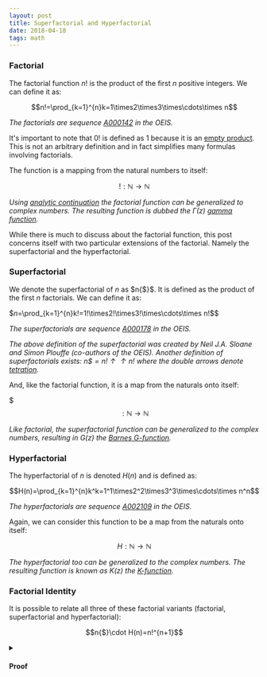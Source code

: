 ```yaml
---
layout: post
title: Superfactorial and Hyperfactorial
date: 2018-04-18
tags: math
---
```

### Factorial
The factorial function $n!$ is the product of the first $n$ positive integers. We can define it as:

$$n!=\prod_{k=1}^{n}k=1\times2\times3\times\cdots\times n$$

*The factorials are sequence [A000142](https://oeis.org/A000142) in the OEIS.*

It's important to note that $0!$ is defined as $1$ because it is an [empty product](https://en.wikipedia.org/wiki/Empty_product). This is not an arbitrary definition and in fact simplifies many formulas involving factorials.

The function is a mapping from the natural numbers to itself:

$$!:\mathbb{N}\rightarrow\mathbb{N}$$

*Using [analytic continuation](https://en.wikipedia.org/wiki/Analytic_continuation) the factorial function can be generalized to complex numbers. The resulting function is dubbed the $\Gamma(z)$ [gamma function](https://en.wikipedia.org/wiki/Gamma_function).*

While there is much to discuss about the factorial function, this post concerns itself with two particular extensions of the factorial. Namely the superfactorial and the hyperfactorial.

<!--more-->

### Superfactorial
We denote the superfactorial of $n$ as $n{$}$. It is defined as the product of the first $n$ factorials. We can define it as:

$$n$=\prod_{k=1}^{n}k!=1!\times2!\times3!\times\cdots\times n!$$

*The superfactorials are sequence [A000178](https://oeis.org/A000178) in the OEIS.*

*The above definition of the superfactorial was created by Neil J.A. Sloane and Simon Plouffe (co-authors of the OEIS). Another definition of superfactorials exists: $n{\$}=n!\uparrow\uparrow n!$ where the double arrows denote [tetration](https://en.wikipedia.org/wiki/Tetration).*

And, like the factorial function, it is a map from the naturals onto itself:

$$$:\mathbb{N}\rightarrow\mathbb{N}$$

*Like factorial, the superfactorial function can be generalized to the complex numbers, resulting in $G(z)$ the [Barnes G-function](https://en.wikipedia.org/wiki/Barnes_G-function).*

### Hyperfactorial
The hyperfactorial of $n$ is denoted $H(n)$ and is defined as:

$$H(n)=\prod_{k=1}^{n}k^k=1^1\times2^2\times3^3\times\cdots\times n^n$$

*The hyperfactorials are sequence [A002109](https://oeis.org/A002109) in the OEIS.*

Again, we can consider this function to be a map from the naturals onto itself:

$$H:\mathbb{N}\rightarrow\mathbb{N}$$

*The hyperfactorial too can be generalized to the complex numbers. The resulting function is known as $K(z)$ the [K-function](https://en.wikipedia.org/wiki/K-function).*

### Factorial Identity
It is possible to relate all three of these factorial variants (factorial, superfactorial and hyperfactorial):

$$n{$}\cdot H(n)=n!^{n+1}$$

<details>
<summary><h4 class="inline">Proof</h4></summary>

We can prove the above statement, which we'll call $P(n)$, by induction. First we must show that if $P(n)$ then $P(n+1)$:

$$P(n)\equiv n{$}\cdot H(n)=n!^{n+1}$$

First we multiply both sides of the equation by $(n+1)!(n+1)^{n+1}$:

$$\begin{align}n{$}\cdot H(n)&=n!^{n+1}\\
(n+1)!(n+1)^{n+1}& \ \ \ \ \ (n+1)!(n+1)^{n+1}
\end{align}$$

Now let's simplify the left hand side first. Notice that $n{\$}\cdot(n+1)!=(n+1){\$}$ and that $H(n)\cdot(n+1)^{n+1}=H(n+1)$. From this the left hand side simply becomes:

$$(n+1){$}\cdot H(n+1)$$

Now let's deal with right hand side. Notice that the expression can be rewritten as:

$$\begin{align}
n!^{n+1} (n+1)!(n+1)^{n+1}&=n!^{n+1} n!(n+1)(n+1)^{n+1}\\
&=n!^{n+2}(n+1)^{n+2}\\
&=(n+1)!^{n+2}\\
\end{align}$$

Putting the right and left hand sides back together we can see that we just proved $P(n+1)$:

$$P(n+1)\equiv(n+1){$}\cdot H(n+1)=(n+1)!^{n+2}$$

However $P(n+1)$ was proved under the assumption that $P(n)$ was true. Thus:

$$P(n)\implies P(n+1)$$

But, notice that $P(1)$ is true:

$$\begin{align}
P(1)&\equiv 1{$}\cdot H(1)=(1!)^{1+1}\\
&\equiv1\cdot1=1\\
&\equiv T
\end{align}$$

Because $P(1)$ is true, this means that $P(1+1)=P(2)$ is true. This implies that $P(2+1)=P(3)$ is true and so on and so forth for all integers above $1$. Thus by induction:

$$\begin{align}
&P(n)\implies P(n+1)\\
&P(1)\\
\therefore\ &\hline{\forall n\in \mathbb{N},\ P(n)}\\
\end{align}$$

And remember, we defined $P(n)$ as the factorial identity:

$$P(n)\equiv n{$}\cdot H(n)=n!^{n+1}$$
